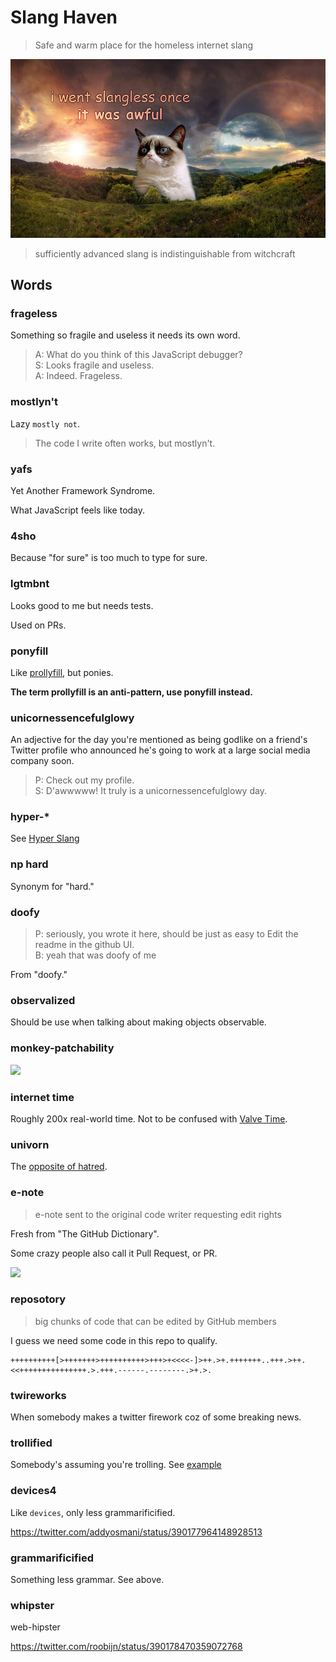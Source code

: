 # Slang Haven

> Safe and warm place for the homeless internet slang

![](slang-haven.jpg)

> sufficiently advanced slang is indistinguishable from witchcraft


## Words


### frageless

Something so fragile and useless it needs its own word.

> A: What do you think of this JavaScript debugger?<br>
> S: Looks fragile and useless.<br>
> A: Indeed. Frageless.


### mostlyn't

Lazy `mostly not`.

> The code I write often works, but mostlyn't.


### yafs

Yet Another Framework Syndrome.

What JavaScript feels like today.


### 4sho

Because "for sure" is too much to type for sure.


### lgtmbnt

Looks good to me but needs tests.

Used on PRs.


### ponyfill

Like [prollyfill](http://prollyfill.org), but ponies.

**The term prollyfill is an anti-pattern, use ponyfill instead.**


### unicornessencefulglowy

An adjective for the day you're mentioned as being godlike on a friend's Twitter profile
who announced he's going to work at a large social media company soon.

> P: Check out my profile.<br>
> S: D'awwwww! It truly is a unicornessencefulglowy day.


### hyper-*

See [Hyper Slang](https://github.com/btford/hyper-slang-haven)


### np hard

Synonym for "hard."


### doofy

> P: seriously, you wrote it here, should be just as easy to Edit the readme in the github UI.  
> B: yeah that was doofy of me

From "doofy."


### observalized

Should be use when talking about making objects observable.


### monkey-patchability 

![](http://i126.photobucket.com/albums/p87/shakyjake66/monkey-1.jpg)


### internet time

Roughly 200x real-world time. Not to be confused with [Valve Time](https://developer.valvesoftware.com/wiki/Valve_Time).


### univorn

The [opposite of hatred](https://www.youtube.com/watch?v=TYlQt36ebNE).


### e-note

> e-note sent to the original code writer requesting edit rights

Fresh from "The GitHub Dictionary".

Some crazy people also call it Pull Request, or PR.

![](https://i.cloudup.com/YTMd2VkRWl-2000x2000.jpeg)


### reposotory

> big chunks of code that can be edited by GitHub members

I guess we need some code in this repo to qualify.

```brainfuck
++++++++++[>+++++++>++++++++++>+++>+<<<<-]>++.>+.+++++++..+++.>++.<<+++++++++++++++.>.+++.------.--------.>+.>.
```


### twireworks

When somebody makes a twitter firework coz of some breaking news.


### trollified

Somebody's assuming you're trolling. See [example](https://twitter.com/sindresorhus/status/388282714396164096)


### devices4

Like `devices`, only less grammarificified.

https://twitter.com/addyosmani/status/390177964148928513


### grammarificified

Something less grammar. See above.


### whipster

web-hipster

https://twitter.com/roobijn/status/390178470359072768
